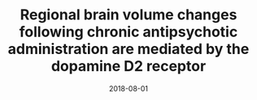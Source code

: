 ---
title: "Regional brain volume changes following chronic antipsychotic administration are mediated by the dopamine D2 receptor"
collection: publications
permalink: /publication/2018-08-01-Regional-brain-volume-changes-following-chronic-antipsychotic-administration-are-mediated-by-the-dopamine-D2-receptor
date: 2018-08-01
venue: 'NeuroImage'
paperurl: 'http://dx.doi.org/10.1016/j.neuroimage.2018.04.054'
citation: 'Guma, Elisa, Rocchetti, Jill, <b>Devenyi, Gabriel A</b>, Tanti, Arnaud, Mathieu, Axel, Lerch, Jason P, Elgbeili, Guillaume, Courcot, Blandine, Mechawar, Naguib, Chakravarty, M Mallar, Giros, Bruno, &quot;<i>Regional brain volume changes following chronic antipsychotic administration are mediated by the dopamine D2 receptor</i>.&quot; NeuroImage, 2018.'
---